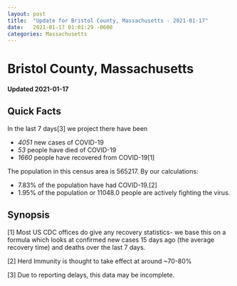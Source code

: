 ```yaml
---
layout: post
title:  "Update for Bristol County, Massachusetts - 2021-01-17"
date:   2021-01-17 01:01:29 -0600
categories: Massachusetts
---
```


# Bristol County, Massachusetts
#### Updated 2021-01-17

## Quick Facts

In the last 7 days[3] we project there have been
- *4051* new cases of COVID-19
- *53* people have died of COVID-19
- *1660* people have recovered from COVID-19[1]

The population in this census area is 565217. By our calculations:
- 7.83% of the population have had COVID-19.[2]
- 1.95% of the population or 11048.0 people are actively fighting the virus.

## Synopsis




[1] Most US CDC offices do give any recovery statistics- we base this on a formula which looks at confirmed new cases
15 days ago (the average recovery time) and deaths over the last 7 days.

[2] Herd Immunity is thought to take effect at around ~70-80%

[3] Due to reporting delays, this data may be incomplete.
 
    
